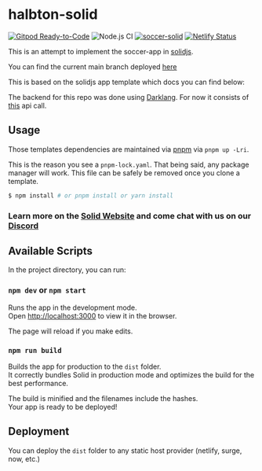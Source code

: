 # halbton-solid
[![Gitpod Ready-to-Code](https://img.shields.io/badge/Gitpod-Ready--to--Code-blue?logo=gitpod)](https://gitpod.io/#https://github.com/holgergp/soccerSolid)
![Node.js CI](https://github.com/holgergp/soccerSolid/workflows/Node.js%20CI/badge.svg)
[![soccer-solid](https://img.shields.io/endpoint?url=https://dashboard.cypress.io/badge/simple/bsbvqw/main&style=flat&logo=cypress)](https://dashboard.cypress.io/projects/bsbvqw/runs)
[![Netlify Status](https://api.netlify.com/api/v1/badges/d77f6260-ad18-4cc9-bdc6-8de5841121cd/deploy-status)](https://app.netlify.com/sites/soccer-solid/deploys)

This is an attempt to implement the soccer-app in [solidjs](https://www.solidjs.com/).

You can find the current main branch deployed [here](https://soccer-solid.netlify.app/)

This is based on the solidjs app template which docs you can find below:

The backend for this repo was done using [Darklang](https://darklang.com/). For now it consists of [this](https://holgergp.builtwithdark.com/league-table) api call.

## Usage

Those templates dependencies are maintained via [pnpm](https://pnpm.io) via `pnpm up -Lri`.

This is the reason you see a `pnpm-lock.yaml`. That being said, any package manager will work. This file can be safely be removed once you clone a template.

```bash
$ npm install # or pnpm install or yarn install
```

### Learn more on the [Solid Website](https://solidjs.com) and come chat with us on our [Discord](https://discord.com/invite/solidjs)

## Available Scripts

In the project directory, you can run:

### `npm dev` or `npm start`

Runs the app in the development mode.<br>
Open [http://localhost:3000](http://localhost:3000) to view it in the browser.

The page will reload if you make edits.<br>

### `npm run build`

Builds the app for production to the `dist` folder.<br>
It correctly bundles Solid in production mode and optimizes the build for the best performance.

The build is minified and the filenames include the hashes.<br>
Your app is ready to be deployed!

## Deployment

You can deploy the `dist` folder to any static host provider (netlify, surge, now, etc.)
